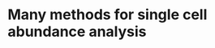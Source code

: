 Many methods for single cell abundance analysis
=====================================================
